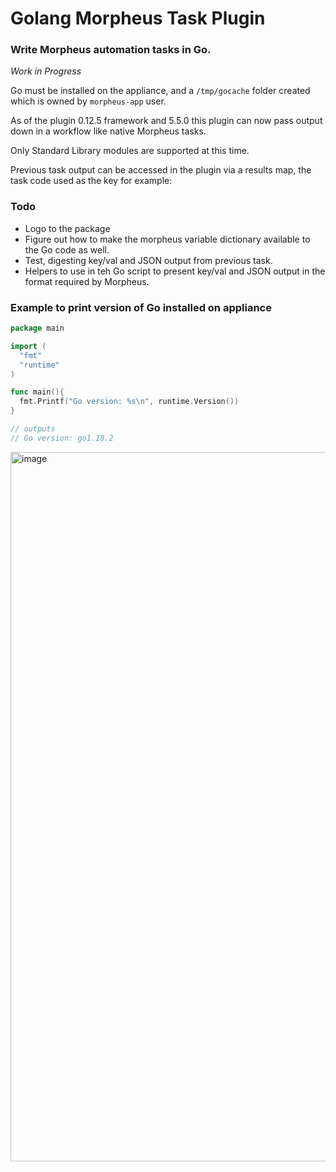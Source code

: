 # Golang Morpheus Task Plugin

### Write Morpheus automation tasks in Go.

*Work in Progress*

Go must be installed on the appliance, and a `/tmp/gocache` folder created which is owned by `morpheus-app` user.

As of the plugin 0.12.5 framework and 5.5.0 this plugin can now pass output down in a workflow like native Morpheus tasks.

Only Standard Library modules are supported at this time.

Previous task output can be accessed in the plugin via a results map, the task code used as the key for example:

### Todo

- Logo to the package
- Figure out how to make the morpheus variable dictionary available to the Go code as well.
- Test, digesting key/val and JSON output from previous task.
- Helpers to use in teh Go script to present key/val and JSON output in the format required by Morpheus.

### Example to print version of Go installed on appliance
```Go
package main

import (
  "fmt"
  "runtime"
)

func main(){
  fmt.Printf("Go version: %s\n", runtime.Version())
}

// outputs
// Go version: go1.18.2

```

<img width="1135" alt="image" src="https://user-images.githubusercontent.com/7113347/168629276-f42ef563-fde2-47df-a4a7-ea7826efe12c.png">
